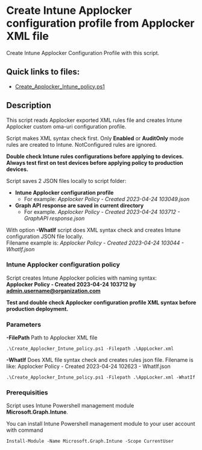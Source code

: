 # Create Intune Applocker configuration profile from Applocker XML file #

Create Intune Applocker Configuration Profile with this script.

## Quick links to files:
* [Create_Applocker_Intune_policy.ps1](https://github.com/petripaavola/Intune/blob/master/Applocker/Create_Applocker_Intune_policy.ps1)

## Description

This script reads Applocker exported XML rules file and creates Intune Applocker custom oma-uri configuration profile.

Script makes XML syntax check first. Only **Enabled** or **AuditOnly** mode rules are created to Intune. NotConfigured rules are ignored.

**Double check Intune rules configurations before applying to devices. Always test first on test devices before applying policy to production devices.**

Script saves 2 JSON files locally to script folder:
  * **Intune Applocker configuration profile**
    * For example: *Applocker Policy - Created 2023-04-24 103049.json*
  * **Graph API response are saved in current directory**
    * For example. *Applocker Policy - Created 2023-04-24 103712 - GraphAPI response.json*

With option **-WhatIf** script does XML syntax check and creates Intune configuration JSON file locally.  
Filename example is: *Applocker Policy - Created 2023-04-24 103044 - WhatIf.json*

### Intune Applocker configuration policy ###
Script creates Intune Applocker policies with naming syntax:  
**Applocker Policy - Created 2023-04-24 103712 by admin.username@organization.com**

**Test and double check Applocker configuration profile XML syntax before production deployment.**

### Parameters ###

**-FilePath**
Path to Applocker XML file  
```
.\Create_Applocker_Intune_policy.ps1 -Filepath .\AppLocker.xml
```

**-WhatIf**
Does XML file syntax check and creates rules json file. Filename is like: Applocker Policy - Created 2023-04-24 102623 - WhatIf.json
```
.\Create_Applocker_Intune_policy.ps1 -Filepath .\AppLocker.xml -WhatIf
```

### Prerequisities ###

Script uses Intune Powershell management module **Microsoft.Graph.Intune**.  

You can install Intune Powershell management module to your user account with command
```
Install-Module -Name Microsoft.Graph.Intune -Scope CurrentUser
```
